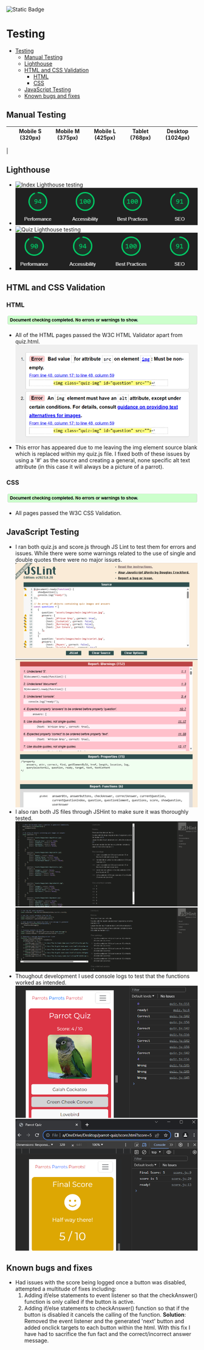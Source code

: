 ![Static Badge](https://img.shields.io/badge/Return_to_README-blue?style=flat-plastic&link=https%3A%2F%2Fgithub.com%2Flrchnnng%2Fparrot-quiz%2Fblob%2Fmain%2FREADME.md)

# Testing
- [Testing](#testing)
  - [Manual Testing](#manual-testing)
  - [Lighthouse](#lighthouse)
  - [HTML and CSS Validation](#html-and-css-validation)
    - [HTML](#html)
    - [CSS](#css)
  - [JavaScript Testing](#javascript-testing)
  - [Known bugs and fixes](#known-bugs-and-fixes)

## Manual Testing
| | Mobile S (320px)| Mobile M (375px) | Mobile L (425px)| Tablet (768px) | Desktop (1024px)|
|---|---|---|---|---|---|
|
## Lighthouse
- ![Index Lighthouse testing]()
- ![How To Lighthouse testing](assets/images/readme-img/how-to-lighthouse.png)
- ![Quiz Lighthouse testing]()
- ![Score Lighthouse testing](assets/images/readme-img/score-lighthouse.png)

## HTML and CSS Validation
  ### HTML
![HTML Validation](assets/images/readme-img/html-validation.png)
- All of the HTML pages passed the W3C HTML Validator apart from quiz.html.
![HTML Validation](assets/images/readme-img/html-error.png)
- This error has appeared due to me leaving the img element source blank which is replaced within my quiz.js file. I fixed both of these issues by using a '#' as the source and creating a general, none specific alt text attribute (in this case it will always be a picture of a parrot). 
### CSS
![CSS Validation](assets/images/readme-img/html-validation.png)
- All pages passed the W3C CSS Validation.
    
## JavaScript Testing
* I ran both quiz.js and score.js through JS Lint to test them for errors and issues. While there were some warnings related to the use of single and double quotes there were no major issues.
 ![JS Lint Testing](assets/images/readme-img/jslint.png)
 ![JS Lint Testing](assets/images/readme-img/jslint-warnings.png)
* I also ran both JS files through JSHint to make sure it was thoroughly tested.
 ![JSHint Testing](assets/images/readme-img/jshint-quiz.png)
 ![JSHint Testing](assets/images/readme-img/jshint-score.png)
* Thoughout development I used console logs to test that the functions worked as intended.
 ![quiz.js console](assets/images/readme-img/quiz-console.png)
 ![score.js console](assets/images/readme-img/score-console.png)

 ## Known bugs and fixes
  * Had issues with the score being logged once a button was disabled, attempted a multitude of fixes including:
    1. Adding if/else statements to event listener so that the checkAnswer() function is only called if the button is active.
    2. Adding if/else statements to checkAnswer() function so that if the button is disabled it cancels the calling of the function.
    **Solution**: Removed the event listener and the generated 'next' button and added onclick targets to each button within the html. With this fix I have had to sacrifice the fun fact and the correct/incorrect answer message.
